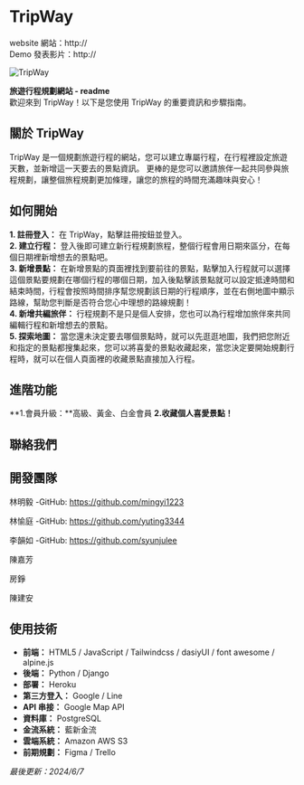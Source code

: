 # TripWay
website 網站：http://  
Demo 發表影片：http://  

![TripWay](https://imgur.com/NUHb8dM)

**旅遊行程規劃網站 - readme**  
歡迎來到 TripWay！以下是您使用 TripWay 的重要資訊和步驟指南。

## 關於 TripWay
TripWay 是一個規劃旅遊行程的網站，您可以建立專屬行程，在行程裡設定旅遊天數，並新增這一天要去的景點資訊。
更棒的是您可以邀請旅伴一起共同參與旅程規劃，讓整個旅程規劃更加條理，讓您的旅程的時間充滿趣味與安心！

## 如何開始
**1. 註冊登入：** 在 TripWay，點擊註冊按鈕並登入。  
**2. 建立行程：** 登入後即可建立新行程規劃旅程，整個行程會用日期來區分，在每個日期裡新增想去的景點吧。  
**3. 新增景點：** 在新增景點的頁面裡找到要前往的景點，點擊加入行程就可以選擇這個景點要規劃在哪個行程的哪個日期，加入後點擊該景點就可以設定抵達時間和結束時間，行程會按照時間排序幫您規劃該日期的行程順序，並在右側地圖中顯示路線，幫助您判斷是否符合您心中理想的路線規劃！  
**4. 新增共編旅伴：** 行程規劃不是只是個人安排，您也可以為行程增加旅伴來共同編輯行程和新增想去的景點。  
**5. 探索地圖：** 當您還未決定要去哪個景點時，就可以先逛逛地圖，我們把您附近和指定的景點都搜集起來，您可以將喜愛的景點收藏起來，當您決定要開始規劃行程時，就可以在個人頁面裡的收藏景點直接加入行程。  

## 進階功能
**1.會員升級：**高級、黃金、白金會員
**2.收藏個人喜愛景點！**

## 聯絡我們

## 開發團隊  
林明毅
 -GitHub: https://github.com/mingyi1223

林愉庭
 -GitHub: https://github.com/yuting3344

李韻如
 -GitHub: https://github.com/syunjulee

陳嘉芳

房錚

陳建安

## 使用技術
 - **前端：** HTML5 / JavaScript / Tailwindcss / dasiyUI / font awesome / alpine.js
 - **後端：** Python / Django
 - **部署：** Heroku
 - **第三方登入：** Google / Line
 - **API 串接：** Google Map API  
 - **資料庫：** PostgreSQL 
 - **金流系統：** 藍新金流
 - **雲端系統：** Amazon AWS S3
 - **前期規劃：** Figma / Trello

*最後更新：2024/6/7*